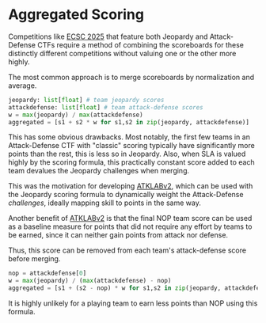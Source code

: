 # Aggregated Scoring

Competitions like [ECSC 2025](ecsc2025.md) that feature both Jeopardy
and Attack-Defense CTFs require a method of combining the scoreboards
for these distinctly different competitions without valuing one or
the other more highly.

The most common approach is to merge scoreboards by normalization and average.

```python
jeopardy: list[float] # team jeopardy scores
attackdefense: list[float] # team attack-defense scores
w = max(jeopardy) / max(attackdefense)
aggregated = [s1 + s2 * w for s1,s2 in zip(jeopardy, attackdefense)]
```

This has some obvious drawbacks. Most notably, the first few teams in an
Attack-Defense CTF with "classic" scoring typically have significantly more
points than the rest, this is less so in Jeopardy. Also, when SLA is valued
highly by the scoring formula, this practically constant score added to each
team devalues the Jeopardy challenges when merging.

This was the motivation for developing [ATKLABv2](atklabv2.md), which can be
used with the Jeopardy scoring formula to dynamically weight the Attack-Defense
*challenges*, ideally mapping skill to points in the same way.

Another benefit of [ATKLABv2](atklabv2.md) is that the final NOP team score
can be used as a baseline measure for points that did not require any effort
by teams to be earned, since it can neither gain points from attack nor defense.

Thus, this score can be removed from each team's attack-defense score before
merging.

```python
nop = attackdefense[0]
w = max(jeopardy) / (max(attackdefense) - nop)
aggregated = [s1 + (s2 - nop) * w for s1,s2 in zip(jeopardy, attackdefense)]
```

It is highly unlikely for a playing team to earn less points than
NOP using this formula.
